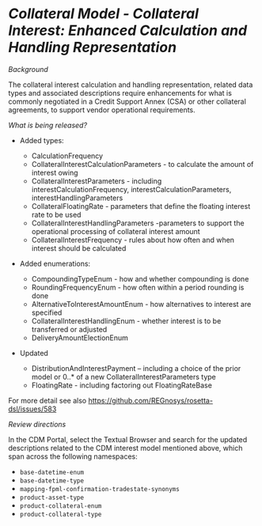 # *Collateral Model - Collateral Interest: Enhanced Calculation and Handling Representation*

_Background_

The collateral interest calculation and handling representation, related data types and associated descriptions require enhancements for what is commonly negotiated in a Credit Support Annex (CSA) or other collateral agreements, to support vendor operational requirements.

_What is being released?_

- Added types:
  - CalculationFrequency
  - CollateralInterestCalculationParameters - to calculate the amount of interest owing
  - CollateralInterestParameters - including interestCalculationFrequency, interestCalculationParameters, interestHandlingParameters
  - CollateralFloatingRate - parameters that define the floating interest rate to be used
  - CollateralInterestHandlingParameters -parameters to support the operational processing of collateral interest amount
  - CollateralInterestFrequency - rules about how often and when interest should be calculated

- Added enumerations:
  - CompoundingTypeEnum - how and whether compounding is done
  - RoundingFrequencyEnum - how often within a period rounding is done
  - AlternativeToInterestAmountEnum - how alternatives to interest are specified
  - CollateralInterestHandlingEnum - whether interest is to be transferred or adjusted
  - DeliveryAmountElectionEnum

- Updated
  - DistributionAndInterestPayment – including a choice of the prior model or 0..* of a new CollateralInterestParameters type
  - FloatingRate - including factoring out FloatingRateBase

For more detail see also https://github.com/REGnosys/rosetta-dsl/issues/583

_Review directions_

In the CDM Portal, select the Textual Browser and search for the updated descriptions related to the CDM interest model mentioned above, which span across the following namespaces:

- `base-datetime-enum`
- `base-datetime-type` 
- `mapping-fpml-confirmation-tradestate-synonyms`
- `product-asset-type`
- `product-collateral-enum`
- `product-collateral-type`  
